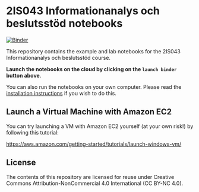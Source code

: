 # 2IS043 Informationanalys och beslutsstöd notebooks

[![Binder](https://mybinder.org/badge.svg)](https://mybinder.org/v2/gh/UppsalaIM/2IS043/master)

This repository contains the example and lab notebooks for the 2IS043 Informationanalys och beslutsstöd course.

**Launch the notebooks on the cloud by clicking on the `launch binder` button above**.

You can also run the notebooks on your own computer. Please read the [installation instructions](INSTALL.md) if you wish to do this.

## Launch a Virtual Machine with Amazon EC2

You can try launching a VM with Amazon EC2 yourself (at your own risk!) by following this tutorial:

https://aws.amazon.com/getting-started/tutorials/launch-windows-vm/

## License

The contents of this repository are licensed for reuse under Creative Commons Attribution-NonCommercial 4.0 International (CC BY-NC 4.0).

